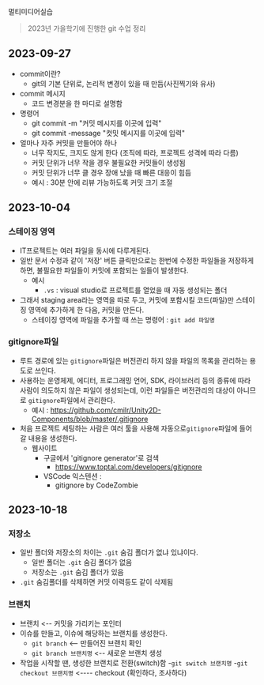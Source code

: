 멀티미디어실습

> 2023년 가을학기에 진행한 git 수업 정리

## 2023-09-27
- commit이란?
    - git의 기본 단위로, 논리적 변경이 있을 때 만듬(사진찍기와 유사)
- commit 메시지
    -  코드 변경분을 한 마디로 설명함
- 명령어
    - git commit -m "커밋 메시지를 이곳에 입력"
    - git commit -message "컷밋 메시지를 이곳에 입력"
- 얼마나 자주 커밋을 만들어야 하나
    - 너무 작지도, 크지도 않게 한다 (조직에 따라, 프로젝트 성격에 따라 다름)
    - 커밋 단위가 너무 작을 경우 불필요한 커밋들이 생성됨
    - 커밋 단위가 너무 클 경우 장애 났을 때 빠른 대응이 힘듬
    - 예시 : 30분 안에 리뷰 가능하도록 커밋 크기 조절


## 2023-10-04
### 스테이징 영역
- IT프로젝트는 여러 파일을 동시에 다루게된다.
- 일반 문서 수정과 같이 '저장' 버튼 클릭만으로는 한번에 수정한 파일들을 저장하게 하면, 불필요한 파일들이 커밋에 포함되는 일들이 발생한다.
    - 예시
        - `.vs` : visual studio로 프로젝트를 열었을 때 자동 생성되는 폴더
- 그래서 staging area라는 영역을 따로 두고, 커밋에 포함시킬 코드(파일)만 스테이징 영역에 추가하게 한 다음, 커밋을 만든다.
    - 스테이징 영역에 파일을 추가할 때 쓰는 명령어 : `git add 파일명`


### gitignore파일
- 루트 경로에 있는 `gitignore`파일은 버전관리 하지 않을 파일의 목록을 관리하는 용도로 쓰인다.
- 사용하는 운영체제, 에디터, 프로그래밍 언어, SDK, 라이브러리 등의 종류에 따라 사람이 의도하지 않은 파일이 생성되는데, 이런 파일들은 버전관리의 대상이 아니므로 `gitignore`파일에서 관리한다.
    - 예시 : https://github.com/cmilr/Unity2D-Components/blob/master/.gitignore
- 처음 프로젝트 세팅하는 사람은 여러 툴을 사용해 자동으로`gitignore`파일에 들어갈 내용을 생성한다.
    - 웹사이트
        - 구글에서 'gitignore generator'로 검색
            - https://www.toptal.com/developers/gitignore
        - VSCode 익스텐션 : 
            - gitignore by CodeZombie


## 2023-10-18
### 저장소
- 일반 폴더와 저장소의 차이는 `.git` 숨김 폴더가 없냐 있냐이다.
    - 일반 폴더는 `.git` 숨김 폴더가 없음
    - 저장소는 `.git` 숨김 폴더가 있음
- `.git` 숨김폴더를 삭제하면 커밋 이력등도 같이 삭제됨

### 브랜치
- 브랜치 <-- 커밋을 가리키는 포인터
- 이슈를 만들고, 이슈에 해당하는 브랜치를 생성한다.
    - `git branch` <-- 만들어진 브랜치 확인
    - `git branch 브랜치명` <-- 새로운 브랜치 생성
- 작업을 시작할 땐, 생성한 브랜치로 전환(switch)함
    -`git switch 브랜치명`
    -`git checkout 브랜치명` <---- checkout (확인하다, 조사하다)